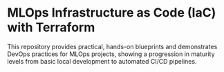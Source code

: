 # MLOps Infrastructure as Code (IaC) with Terraform
This repository provides practical, hands-on blueprints and demonstrates DevOps practices for MLOps projects, showing a progression in maturity levels from basic local development to automated CI/CD pipelines.
